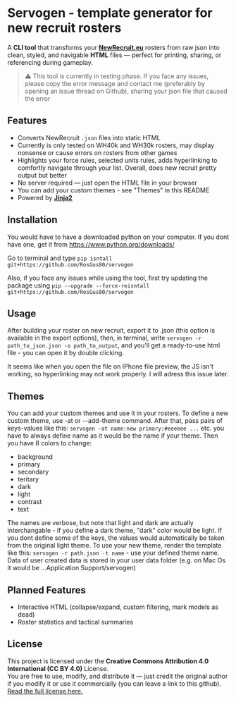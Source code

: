 # Servogen - template generator for new recruit rosters

A **CLI tool** that transforms your **[NewRecruit.eu](https://newrecruit.eu)** rosters from raw json into clean, styled, and navigable **HTML** files — perfect for printing, sharing, or referencing during gameplay.

> ⚠️ This tool is currently in testing phase. If you face any issues, please copy the error message and contact me (preferably by opening an issue thread on Github), sharing your json file that caused the error

## Features

* Converts NewRecruit `.json` files into static HTML  
* Currently is only tested on WH40k and WH30k rosters, may display nonsense or cause errors on rosters from other games
* Highlights your force rules, selected units rules, adds hyperlinking to comfortly navigate through your list. Overall, does new recruit pretty output but better
* No server required — just open the HTML file in your browser  
* You can add your custom themes - see "Themes" in this README
* Powered by **[Jinja2](https://jinja.palletsprojects.com/)**


## Installation 
You would have to have a downloaded python on your computer. If you dont have one, get it from https://www.python.org/downloads/

Go to terminal and type `pip isntall git+https://github.com/RosGus80/servogen`

Also, if you face any issues while using the tool, first try updating the package using `pip --upgrade --force-reisntall git+https://github.com/RosGus80/servogen`

## Usage
After building your roster on new recruit, export it to .json (this option is available in the export options), then, in terminal, write `servogen -r path_to_json.json -o path_to_output`, and you'll get a ready-to-use html file - you can open it by double clicking.

It seems like when you open the file on IPhone file preview, the JS isn't working, so hyperlinking may not work properly. I will adress this issue later.

## Themes

You can add your custom themes and use it in your rosters. To define a new custom theme, use -at or --add-theme command. After that, pass pairs of keys-values like this: ```servogen -at name:new primary:#eeeeee ...``` etc. you have to always define name as it would be the name if your theme. Then you have 8 colors to change:
* background
* primary
* secondary
* teritary 
* dark
* light 
* contrast
* text 

The names are verbose, but note that light and dark are actually interchangable - if you define a dark theme, "dark" color would be light. If you dont define some of the keys, the values would automatically be taken from the original light theme.
To use your new theme, render the template like this: ```servogen -r path.json -t name``` - use your defined theme name. 
Data of user created data is stored in your user data folder (e.g. on Mac Os it would be ...Application Support/servogen)

## Planned Features

* Interactive HTML (collapse/expand, custom filtering, mark models as dead)  
* Roster statistics and tactical summaries  

## License

This project is licensed under the **Creative Commons Attribution 4.0 International (CC BY 4.0)** License.  
You are free to use, modify, and distribute it — just credit the original author if you modify it or use it commercially (you can leave a link to this github).  
[Read the full license here.](https://creativecommons.org/licenses/by/4.0/)
